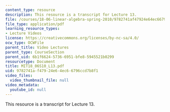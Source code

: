 ```yaml
---
content_type: resource
description: This resource is a transcript for Lecture 13.
file: /courses/18-06-linear-algebra-spring-2010/9782741af47924e64ec66796ccd7b8f1_MIT18_06S10_L13.pdf
file_type: application/pdf
learning_resource_types:
- Lecture Videos
license: https://creativecommons.org/licenses/by-nc-sa/4.0/
ocw_type: OCWFile
parent_title: Video Lectures
parent_type: CourseSection
parent_uid: 6b1f6624-5736-6951-bfe8-5945521b0299
resourcetype: Document
title: MIT18_06S10_L13.pdf
uid: 9782741a-f479-24e6-4ec6-6796ccd7b8f1
video_files:
  video_thumbnail_file: null
video_metadata:
  youtube_id: null
---
```

This resource is a transcript for Lecture 13.